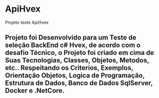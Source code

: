 # ApiHvex
Projeto teste ApiHvex

<h2>Projeto foi Desenvolvido para um Teste de seleção BackEnd c# Hvex, de acordo com o desafio Técnico, o Projeto foi criado em cima de Suas Tecnologias, Classes, Objetos,
Metodos, etc.. 
Respeitando os Criterios, Exemplos, Orientação Objetos, Logica de Programação, Estrutura de Dados, Banco de Dados SqlServer, Docker e .NetCore.
</h2>
